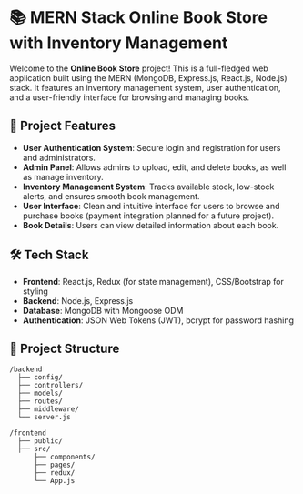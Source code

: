 # 📚 MERN Stack Online Book Store with Inventory Management

Welcome to the **Online Book Store** project! This is a full-fledged web application built using the MERN (MongoDB, Express.js, React.js, Node.js) stack. It features an inventory management system, user authentication, and a user-friendly interface for browsing and managing books.

## 🚀 Project Features

- **User Authentication System**: Secure login and registration for users and administrators.
- **Admin Panel**: Allows admins to upload, edit, and delete books, as well as manage inventory.
- **Inventory Management System**: Tracks available stock, low-stock alerts, and ensures smooth book management.
- **User Interface**: Clean and intuitive interface for users to browse and purchase books (payment integration planned for a future project).
- **Book Details**: Users can view detailed information about each book.

## 🛠️ Tech Stack

- **Frontend**: React.js, Redux (for state management), CSS/Bootstrap for styling
- **Backend**: Node.js, Express.js
- **Database**: MongoDB with Mongoose ODM
- **Authentication**: JSON Web Tokens (JWT), bcrypt for password hashing

## 📂 Project Structure

```plaintext
/backend
  ├── config/
  ├── controllers/
  ├── models/
  ├── routes/
  ├── middleware/
  └── server.js

/frontend
  ├── public/
  ├── src/
      ├── components/
      ├── pages/
      ├── redux/
      └── App.js

